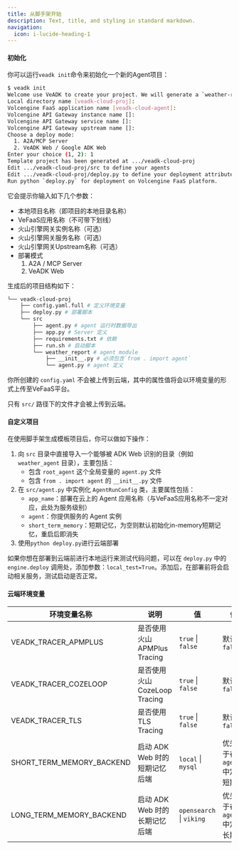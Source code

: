 ```yaml
---
title: 从脚手架开始
description: Text, title, and styling in standard markdown.
navigation:
  icon: i-lucide-heading-1
---
```



#### 初始化

你可以运行`veadk init`命令来初始化一个新的Agent项目：

```bash
$ veadk init
Welcome use VeADK to create your project. We will generate a `weather-reporter` application for you.
Local directory name [veadk-cloud-proj]: 
Volcengine FaaS application name [veadk-cloud-agent]: 
Volcengine API Gateway instance name []: 
Volcengine API Gateway service name []: 
Volcengine API Gateway upstream name []: 
Choose a deploy mode:
  1. A2A/MCP Server
  2. VeADK Web / Google ADK Web
Enter your choice (1, 2): 1
Template project has been generated at .../veadk-cloud-proj
Edit .../veadk-cloud-proj/src to define your agents
Edit .../veadk-cloud-proj/deploy.py to define your deployment attributes
Run python `deploy.py` for deployment on Volcengine FaaS platform.
```

它会提示你输入如下几个参数：

- 本地项目名称（即项目的本地目录名称）
- VeFaaS应用名称（不可带下划线）
- 火山引擎网关实例名称（可选）
- 火山引擎网关服务名称（可选）
- 火山引擎网关Upstream名称（可选）
- 部署模式
  1. A2A / MCP Server
  2. VeADK Web

生成后的项目结构如下：

```bash
└── veadk-cloud-proj
    ├── config.yaml.full # 定义环境变量
    ├── deploy.py # 部署脚本
    └── src
        ├── agent.py # agent 运行时数据导出
        ├── app.py # Server 定义
        ├── requirements.txt # 依赖
        ├── run.sh # 启动脚本
        └── weather_report # agent module
            ├── __init__.py # 必须包含`from . import agent`
            └── agent.py # agent 定义
```

你所创建的 `config.yaml` 不会被上传到云端，其中的属性值将会以环境变量的形式上传至VeFaaS平台。

只有 `src/` 路径下的文件才会被上传到云端。

#### 自定义项目

在使用脚手架生成模板项目后，你可以做如下操作：

1. 向 `src` 目录中直接导入一个能够被 ADK Web 识别的目录（例如 `weather_agent` 目录），主要包括：
   - 包含 `root_agent` 这个全局变量的 `agent.py` 文件
   - 包含 `from . import agent` 的 `__init__.py` 文件
2. 在 `src/agent.py` 中实例化 `AgentRunConfig` 类，主要属性包括：
   - `app_name`：部署在云上的 Agent 应用名称（与VeFaaS应用名称不一定对应，此处为服务级别）
   - `agent`：你提供服务的 Agent 实例
   - `short_term_memory`：短期记忆，为空则默认初始化in-memory短期记忆，重启后即消失
3. 使用`python deploy.py`进行云端部署

如果你想在部署到云端前进行本地运行来测试代码问题，可以在 `deploy.py` 中的 `engine.deploy` 调用处，添加参数：`local_test=True`。添加后，在部署前将会启动相关服务，测试启动是否正常。

#### 云端环境变量

| 环境变量名称 | 说明 | 值 | 备注 |
| - | - | - | - |
| VEADK_TRACER_APMPLUS | 是否使用火山 APMPlus Tracing | `true` \| `false` | 默认为 `false`|
| VEADK_TRACER_COZELOOP | 是否使用火山 CozeLoop Tracing | `true` \| `false` | 默认为 `false` |
| VEADK_TRACER_TLS | 是否使用 TLS Tracing | `true` \| `false` | 默认为 `false` |
| SHORT_TERM_MEMORY_BACKEND | 启动 ADK Web 时的短期记忆后端 | `local` \| `mysql` | 优先级低于在 `agent.py` 中定义的短期记忆 |
| LONG_TERM_MEMORY_BACKEND | 启动 ADK Web 时的长期记忆后端 | `opensearch` \| `viking` | 优先级低于在 `agent.py` 中定义的长期记忆 |
